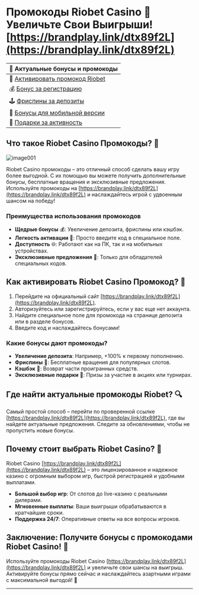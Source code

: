# Промокоды Riobet Casino 🎁 Увеличьте Свои Выигрыши! [https://brandplay.link/dtx89f2L](https://brandplay.link/dtx89f2L)

| 🔗 **Актуальные бонусы и промокоды** |  
|-------------------------------------|  
| 🎲 [Активировать промокод Riobet](https://brandplay.link/dtx89f2L) |  
| 💰 [Бонус за регистрацию](https://brandplay.link/dtx89f2L) |  
| 🕹️ [Фриспины за депозиты](https://brandplay.link/dtx89f2L) |  
| 📱 [Бонусы для мобильной версии](https://brandplay.link/dtx89f2L) |  
| 🎁 [Подарки за активность](https://brandplay.link/dtx89f2L) |  

## Что такое Riobet Casino Промокоды? 🌟
![image001](https://github.com/user-attachments/assets/7f787bf0-0958-4985-9325-4f1a25a51e12)

Riobet Casino промокоды – это отличный способ сделать вашу игру более выгодной. С их помощью вы можете получить дополнительные бонусы, бесплатные вращения и эксклюзивные предложения. Используйте промокоды на [https://brandplay.link/dtx89f2L](https://brandplay.link/dtx89f2L) и наслаждайтесь игрой с удвоенным шансом на победу!  

### Преимущества использования промокодов

- **Щедрые бонусы** 💰: Увеличение депозита, фриспины или кэшбэк.  
- **Легкость активации** 🎲: Просто введите код в специальное поле.  
- **Доступность** 🌐: Работают как на ПК, так и на мобильных устройствах.  
- **Эксклюзивные предложения** 🌟: Только для обладателей специальных кодов.  

## Как активировать Riobet Casino Промокод? 🚀

1. Перейдите на официальный сайт [https://brandplay.link/dtx89f2L](https://brandplay.link/dtx89f2L).  
2. Авторизуйтесь или зарегистрируйтесь, если у вас еще нет аккаунта.  
3. Найдите специальное поле для промокода на странице депозита или в разделе бонусов.  
4. Введите код и наслаждайтесь бонусами!  

### Какие бонусы дают промокоды?

- **Увеличение депозита**: Например, +100% к первому пополнению.  
- **Фриспины** 🎰: Бесплатные вращения для популярных слотов.  
- **Кэшбэк** 💸: Возврат части проигранных средств.  
- **Эксклюзивные подарки** 🎁: Призы за участие в акциях или турнирах.  

## Где найти актуальные промокоды Riobet? 🔍

Самый простой способ – перейти по проверенной ссылке [https://brandplay.link/dtx89f2L](https://brandplay.link/dtx89f2L), где вы найдете актуальные предложения. Следите за обновлениями, чтобы не пропустить новые бонусы.

## Почему стоит выбрать Riobet Casino? 🎰

Riobet Casino [https://brandplay.link/dtx89f2L](https://brandplay.link/dtx89f2L) – это лицензированное и надежное казино с огромным выбором игр, быстрой регистрацией и удобными выплатами.  

- **Большой выбор игр**: От слотов до live-казино с реальными дилерами.  
- **Мгновенные выплаты**: Ваши выигрыши обрабатываются в кратчайшие сроки.  
- **Поддержка 24/7**: Оперативные ответы на все вопросы игроков.  

## Заключение: Получите бонусы с промокодами Riobet Casino! 🎉

Используйте промокоды Riobet Casino [https://brandplay.link/dtx89f2L](https://brandplay.link/dtx89f2L) и увеличьте свои шансы на выигрыш. Активируйте бонусы прямо сейчас и наслаждайтесь азартными играми с максимальной выгодой! 🎲  

---

